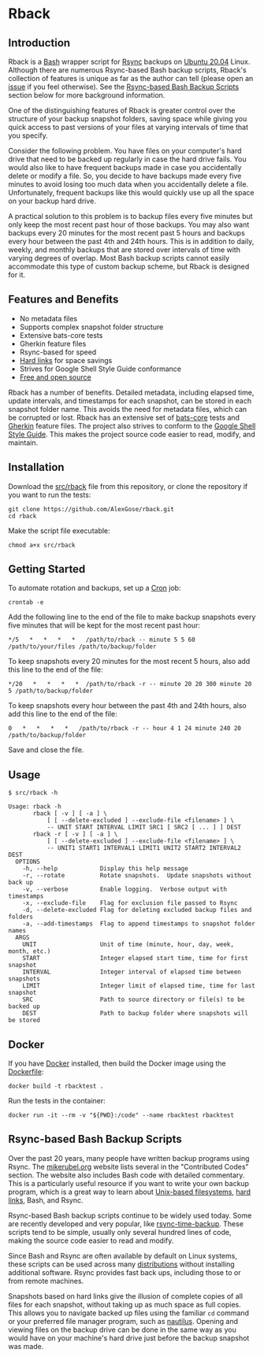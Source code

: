 # Rback

##  Introduction

Rback is a [Bash](https://www.gnu.org/software/bash/) wrapper script for [Rsync](https://rsync.samba.org/) backups on [Ubuntu 20.04](https://releases.ubuntu.com/focal/) Linux.  Although there are numerous Rsync-based Bash backup scripts, Rback's collection of features is unique as far as the author can tell (please open an [issue](https://github.com/AlexGose/rback/issues) if you feel otherwise). See the [Rsync-based Bash Backup Scripts](#rsync-based-bash-backup-scripts) section below for more background information.

One of the distinguishing features of Rback is greater control over the structure of your backup snapshot folders, saving space while giving you quick access to past versions of your files at varying intervals of time that you specify.

Consider the following problem.  You have files on your computer's hard drive that need to be backed up regularly in case the hard drive fails.  You would also like to have frequent backups made in case you accidentally delete or modify a file.  So, you decide to have backups made every five minutes to avoid losing too much data when you accidentally delete a file.  Unfortunately, frequent backups like this would quickly use up all the space on your backup hard drive.

A practical solution to this problem is to backup files every five minutes but only keep the most recent past hour of those backups.  You may also want backups every 20 minutes for the most recent past 5 hours and backups every hour between the past 4th and 24th hours.  This is in addition to daily, weekly, and monthly backups that are stored over intervals of time with varying degrees of overlap.  Most Bash backup scripts cannot easily accommodate this type of custom backup scheme, but Rback is designed for it.

## Features and Benefits

- No metadata files
- Supports complex snapshot folder structure
- Extensive bats-core tests
- Gherkin feature files
- Rsync-based for speed
- [Hard links](https://en.wikipedia.org/wiki/Free_and_open-source_software) for space savings
- Strives for Google Shell Style Guide conformance
- [Free and open source](https://en.wikipedia.org/wiki/Free_and_open-source_software)

Rback has a number of benefits.  Detailed metadata, including elapsed time, update intervals, and timestamps for each snapshot, can be stored in each snapshot folder name.  This avoids the need for metadata files, which can be corrupted or lost.  Rback has an extensive set of [bats-core](https://github.com/bats-core/bats-core) tests and [Gherkin](https://cucumber.io/docs/gherkin/reference/) feature files.  The project also strives to conform to the [Google Shell Style Guide](https://google.github.io/styleguide/shellguide.html).  This makes the project source code easier to read, modify, and maintain.

## Installation

Download the [src/rback](src/rback) file from this repository, or clone the repository if you want to run the tests:

```
git clone https://github.com/AlexGose/rback.git
cd rback
```

Make the script file executable:

```
chmod a+x src/rback
```

## Getting Started

To automate rotation and backups, set up a [Cron](https://en.wikipedia.org/wiki/Cron) job:

```
crontab -e
```

Add the following line to the end of the file to make backup snapshots every five minutes that will be kept for the most recent past hour:

```
*/5   *   *   *   *   /path/to/rback -- minute 5 5 60 /path/to/your/files /path/to/backup/folder
```

To keep snapshots every 20 minutes for the most recent 5 hours, also add this line to the end of the file:

```
*/20   *   *   *   *  /path/to/rback -r -- minute 20 20 300 minute 20 5 /path/to/backup/folder
```

To keep snapshots every hour between the past 4th and 24th hours, also add this line to the end of the file:

```
0   *   *   *   *   /path/to/rback -r -- hour 4 1 24 minute 240 20 /path/to/backup/folder
```

Save and close the file.

## Usage

```console
$ src/rback -h

Usage: rback -h
       rback [ -v ] [ -a ] \
           [ [ --delete-excluded ] --exclude-file <filename> ] \
           -- UNIT START INTERVAL LIMIT SRC1 [ SRC2 [ ... ] ] DEST
       rback -r [ -v ] [ -a ] \
           [ [ --delete-excluded ] --exclude-file <filename> ] \
           -- UNIT1 START1 INTERVAL1 LIMIT1 UNIT2 START2 INTERVAL2 DEST
  OPTIONS
    -h, --help            Display this help message
    -r, --rotate          Rotate snapshots.  Update snapshots without back up
    -v, --verbose         Enable logging.  Verbose output with timestamps
    -x, --exclude-file    Flag for exclusion file passed to Rsync
    -d, --delete-excluded Flag for deleting excluded backup files and folders
    -a, --add-timestamps  Flag to append timestamps to snapshot folder names
  ARGS
    UNIT                  Unit of time (minute, hour, day, week, month, etc.)
    START                 Integer elapsed start time, time for first snapshot
    INTERVAL              Integer interval of elapsed time between snapshots
    LIMIT                 Integer limit of elapsed time, time for last snapshot
    SRC                   Path to source directory or file(s) to be backed up
    DEST                  Path to backup folder where snapshots will be stored
```

## Docker

If you have [Docker](https://docker.com) installed, then build the Docker image using the [Dockerfile](Dockerfile):

```
docker build -t rbacktest .
```

Run the tests in the container:

```
docker run -it --rm -v "${PWD}:/code" --name rbacktest rbacktest
```

## Rsync-based Bash Backup Scripts

Over the past 20 years, many people have written backup programs using Rsync.  The [mikerubel.org](http://www.mikerubel.org/computers/rsync_snapshots/) website lists several in the "Contributed Codes" section.  The website also includes Bash code with detailed commentary.  This is a particularly useful resource if you want to write your own backup program, which is a great way to learn about [Unix-based filesystems](https://en.wikipedia.org/wiki/Unix_filesystem), [hard links](https://en.wikipedia.org/wiki/Hard_link), Bash, and Rsync.

Rsync-based Bash backup scripts continue to be widely used today.  Some are recently developed and very popular, like [rsync-time-backup](https://github.com/laurent22/rsync-time-backup).  These scripts tend to be simple, usually only several hundred lines of code, making the source code easier to read and modify.

Since Bash and Rsync are often available by default on Linux systems, these scripts can be used across many [distributions](https://en.wikipedia.org/wiki/Linux_distribution) without installing additional software.  Rsync provides fast back ups, including those to or from remote machines.

Snapshots based on hard links give the illusion of complete copies of all files for each snapshot, without taking up as much space as full copies.  This allows you to navigate backed up files using the familiar `cd` command or your preferred file manager program, such as [nautilus](https://gitlab.gnome.org/GNOME/nautilus). Opening and viewing files on the backup drive can be done in the same way as you would have on your machine's hard drive just before the backup snapshot was made.
